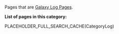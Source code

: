 Pages that are [Galaxy Log Pages](/Community/Logs).

**List of pages in this category:**

PLACEHOLDER_FULL_SEARCH_CACHE(CategoryLog)
